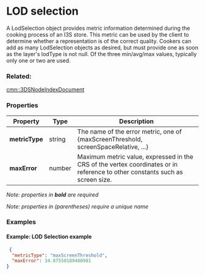 # LOD selection

A LodSelection object provides metric information determined during the cooking process of an I3S store. This metric can be used by the client to determine whether a representation is of the correct quality. Cookers can add as many LodSelection objects as desired, but must provide one as soon as the layer's lodType is not null. Of the three min/avg/max values, typically only one or two are used.

### Related:

[cmn::3DSNodeIndexDocument](3DSNodeIndexDocument.cmn.md)
### Properties

| Property | Type | Description |
| --- | --- | --- |
| **metricType** | string | The name of the error metric, one of {maxScreenThreshold, screenSpaceRelative, ...} |
| **maxError** | number | Maximum metric value, expressed in the CRS of the vertex coordinates or in reference to other constants such as screen size. |

*Note: properties in **bold** are required*

*Note: properties in (parentheses) require a unique name*

### Examples 

#### Example: LOD Selection example 

```json
 {
  "metricType": "maxScreenThreshold",
  "maxError": 34.87550189480981
} 
```

